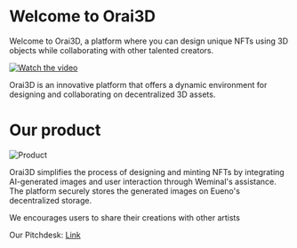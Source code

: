 # Welcome to Orai3D 
Welcome to Orai3D, a platform where you can design unique NFTs using 3D objects while collaborating with other talented creators.

[![Watch the video](https://cdn.dorahacks.io/static/files/18d3dac604da0fdd35ebf524f1a868af.png@256h.webp)](https://www.youtube.com/watch?v=2GJl-meiM7c)

Orai3D is an innovative platform that offers a dynamic environment for designing and collaborating on decentralized 3D assets.

# Our product
![Product](https://cdn.dorahacks.io/static/files/18d3d9caa04cfd5378b23ca4fbeb3fb9.png) 

Orai3D simplifies the process of designing and minting NFTs by integrating AI-generated images and user interaction through Weminal's assistance. The platform securely stores the generated images on Eueno's decentralized storage.

We encourages users to share their creations with other artists

Our Pitchdesk: [Link](https://www.canva.com/design/DAF61oALydM/Q6teObqmkBe8Wwxy4dW-zw/edit)
